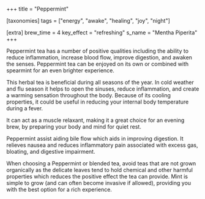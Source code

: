 +++
title = "Peppermint"

[taxonomies]
tags = ["energy", "awake", "healing", "joy", "night"]

[extra]
brew_time = 4
key_effect = "refreshing"
s_name = "Mentha Piperita"
+++

Peppermint tea has a number of positive qualities including the ability to reduce inflammation, increase blood flow, improve digestion, and awaken the senses. Peppermint tea can be enjoyed on its own or combined with spearmint for an even brighter experience.
<!-- more -->

This herbal tea is beneficial during all seasons of the year. In cold weather and flu season it helps to open the sinuses, reduce inflammation, and create a warming sensation throughout the body. Because of its cooling properties, it could be useful in reducing your internal body temperature during a fever.

It can act as a muscle relaxant, making it a great choice for an evening brew, by preparing your body and mind for quiet rest.

Peppermint assist aiding bile flow which aids in improving digestion. It relieves nausea and reduces inflammatory pain associated with excess gas, bloating, and digestive impairment.

When choosing a Peppermint or blended tea, avoid teas that are not grown organically as the delicate leaves tend to hold chemical and other harmful properties which reduces the positive effect the tea can provide. Mint is simple to grow (and can often become invasive if allowed), providing you with the best option for a rich experience.